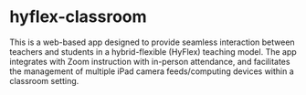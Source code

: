 # hyflex-classroom

This is a web-based app designed to provide seamless interaction between teachers and students in a hybrid-flexible (HyFlex) teaching model. The app integrates with Zoom instruction with in-person attendance, and facilitates the management of multiple iPad camera feeds/computing devices within a classroom setting.
